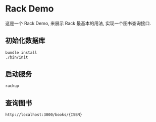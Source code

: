 # Rack Demo

这是一个 Rack Demo, 来展示 Rack 最基本的用法, 实现一个图书查询接口.

## 初始化数据库

```bash
bundle install
./bin/init
```

## 启动服务

```bash
rackup
```

## 查询图书

```text
http://localhost:3000/books/{ISBN}
```